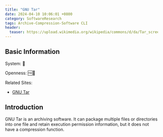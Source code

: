 ```yaml
---
title: "GNU Tar"
date: 2024-04-10 10:06:01 +0800
category: SoftwareResearch
tags: Archive-Compression-Software CLI
header:
  teaser: https://upload.wikimedia.org/wikipedia/commons/d/da/Tar_screenshot.png
---
```


## Basic Information

System: 🐧

Openness: 🆓📖

Related Sites:

* [GNU Tar](https://www.gnu.org/software/tar/)

## Introduction

GNU Tar is an archiving software. It can package multiple files or directories into one file and retain execution permission information, but it does not have a compression function.
